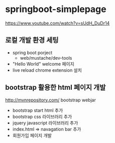 # springboot-simplepage

https://www.youtube.com/watch?v=sUdH_DuDr14

## 로컬 개발 환경 세팅
* spring boot porject
    * web/mustache/dev-tools
* "Hello World" welcome 페이지
* live reload chrome extension 설치

## bootstrap 활용한 html 페이지 개발
http://mvnrepository.com/ bootstrap webjar 
* bootstrap start html 추가
* bootstrap css 라이브러리 추가
* jquery javascript 라이브러리 추가
* index.html => navagation bar 추가
* 회원가입 페이지 개발

